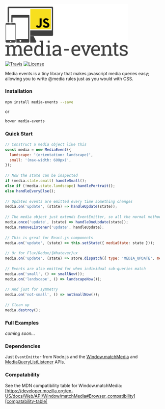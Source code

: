 [logo-image]: https://raw.githubusercontent.com/benjaminjt/media-events/master/logo/media-events-logo.png
[travis-image]: https://img.shields.io/travis/benjaminjt/media-events.svg?style=flat-square
[travis-url]: https://travis-ci.org/benjaminjt/media-events
[license-image]: http://img.shields.io/badge/license-MIT-blue.svg?style=flat-square
[license-url]: LICENSE

[matchMedia-url]: https://developer.mozilla.org/en-US/docs/Web/API/Window/matchMedia
[MediaList-url]: https://developer.mozilla.org/en-US/docs/Web/API/MediaQueryListListener
[compatability-table]: https://developer.mozilla.org/en-US/docs/Web/API/Window/matchMedia#Browser_compatibility

<img
  alt="Media Events Logo"
  src="https://raw.githubusercontent.com/benjaminjt/media-events/master/logo/media-events-logo.png"
  width="400px"
/>

[![Travis][travis-image]][travis-url]
[![License][license-image]][license-url]

Media events is a tiny library that makes javascript media queries easy; allowing you to write
@media rules just as you would with CSS.

### Installation

```bash
npm install media-events --save
```

or

```bash
bower media-events
```

### Quick Start

```js
// Construct a media object like this
const media = new MediaEvent({
  landscape: '(orientation: landscape)',
  small: '(max-width: 600px)',
});

// Now the state can be inspected
if (media.state.small) handleSmall();
else if (!media.state.landscape) handlePortrait();
else handleEveryElse();

// Updates events are emitted every time something changes
media.on('update', (state) => handleUpdate(state));

// The media object just extends EventEmitter, so all the normal methods work
media.once('update', (state) => handleOneUpdate(state));
media.removeListener('update', handleUpdate);

// This is great for React.js components
media.on('update', (state) => this.setState({ mediaState: state }));

// Or for Flux/Redux/{Whatever}ux
media.on('update', (state) => store.dispatch({ type: 'MEDIA_UPDATE', mediaState: state }));

// Events are also emitted for when individual sub-queries match
media.on('small', () => smallNow());
media.on('landscape', () => landscapeNow());

// And just for symmetry
media.on('not-small', () => notSmallNow());

// Clean up
media.destroy();
```

### Full Examples

_coming soon..._

### Dependencies

Just `EventEmitter` from Node.js and the [Window.matchMedia][matchMedia-url] and
[MediaQueryListListener][MediaList-url] APIs.

### Compatability

See the MDN compatibility table for Window.matchMedia:
[https://developer.mozilla.org/en-US/docs/Web/API/Window/matchMedia#Browser_compatibility][compatability-table]
